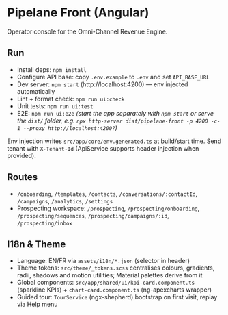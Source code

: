 # Pipelane Front (Angular)

Operator console for the Omni-Channel Revenue Engine.

## Run
- Install deps: `npm install`
- Configure API base: copy `.env.example` to `.env` and set `API_BASE_URL`
- Dev server: `npm start` (http://localhost:4200) — env injected automatically
- Lint + format check: `npm run ui:check`
- Unit tests: `npm run ui:test`
- E2E: `npm run ui:e2e` *(start the app separately with `npm start` or serve the `dist/` folder, e.g. `npx http-server dist/pipelane-front -p 4200 -c-1 --proxy http://localhost:4200?`)*

Env injection writes `src/app/core/env.generated.ts` at build/start time.
Send tenant with `X-Tenant-Id` (ApiService supports header injection when provided).

## Routes
- `/onboarding`, `/templates`, `/contacts`, `/conversations/:contactId`, `/campaigns`, `/analytics`, `/settings`
- Prospecting workspace: `/prospecting`, `/prospecting/onboarding`, `/prospecting/sequences`, `/prospecting/campaigns/:id`, `/prospecting/inbox`

## I18n & Theme
- Language: EN/FR via `assets/i18n/*.json` (selector in header)
- Theme tokens: `src/theme/_tokens.scss` centralises colours, gradients, radii, shadows and motion utilities; Material palettes derive from it
- Global components: `src/app/shared/ui/kpi-card.component.ts` (sparkline KPIs) + `chart-card.component.ts` (ng-apexcharts wrapper)
- Guided tour: `TourService` (ngx-shepherd) bootstrap on first visit, replay via Help menu
